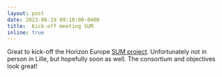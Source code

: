 ```yaml
---
layout: post
date: 2023-06-19 09:10:00-0400
title:  Kick-off meeting SUM
inline: true
---
```


Great to kick-off the Horizon Europe [SUM project](https://www.linkedin.com/company/sum-project-horizon-europe/). Unfortunately not in person in Lille, but hopefully soon as well. The consortium and objectives look great!
